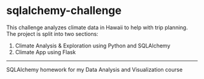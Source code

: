 # sqlalchemy-challenge

This challenge analyzes climate data in Hawaii to help with trip planning. The project is split into two sections:
1. Climate Analysis & Exploration using Python and SQLAlchemy
2. Climate App using Flask

-----
SQLAlchemy homework for my Data Analysis and Visualization course

